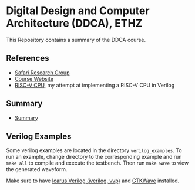 # Digital Design and Computer Architecture (DDCA), ETHZ

This Repository contains a summary of the DDCA course.

## References

- [Safari Research Group](https://safari.ethz.ch)
- [Course Website](https://safari.ethz.ch/digitaltechnik/)
- [RISC-V CPU](https://github.com/flavian112/riscv_cpu), my attempt at implementing a RISC-V CPU in Verilog

## Summary

- [Summary](summary/ddca_summary.md)

## Verilog Examples

Some verilog examples are located in the directory `verilog_examples`. To run an example, change directory to the corresponding example and run `make all` to compile and execute the testbench. Then run `make wave` to view the generated waveform.

Make sure to have [Icarus Verilog (iverilog, vvp)](https://steveicarus.github.io/iverilog/) and [GTKWave](https://gtkwave.sourceforge.net) installed.
